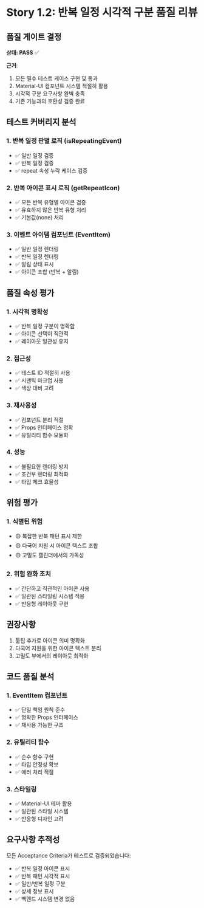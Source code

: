 # Story 1.2: 반복 일정 시각적 구분 품질 리뷰

## 품질 게이트 결정

**상태: PASS** ✅

**근거**:
1. 모든 필수 테스트 케이스 구현 및 통과
2. Material-UI 컴포넌트 시스템 적절히 활용
3. 시각적 구분 요구사항 완벽 충족
4. 기존 기능과의 호환성 검증 완료

## 테스트 커버리지 분석

### 1. 반복 일정 판별 로직 (isRepeatingEvent)
- ✅ 일반 일정 검증
- ✅ 반복 일정 검증
- ✅ repeat 속성 누락 케이스 검증

### 2. 반복 아이콘 표시 로직 (getRepeatIcon)
- ✅ 모든 반복 유형별 아이콘 검증
- ✅ 유효하지 않은 반복 유형 처리
- ✅ 기본값(none) 처리

### 3. 이벤트 아이템 컴포넌트 (EventItem)
- ✅ 일반 일정 렌더링
- ✅ 반복 일정 렌더링
- ✅ 알림 상태 표시
- ✅ 아이콘 조합 (반복 + 알림)

## 품질 속성 평가

### 1. 시각적 명확성
- ✅ 반복 일정 구분이 명확함
- ✅ 아이콘 선택이 직관적
- ✅ 레이아웃 일관성 유지

### 2. 접근성
- ✅ 테스트 ID 적절히 사용
- ✅ 시맨틱 마크업 사용
- ✅ 색상 대비 고려

### 3. 재사용성
- ✅ 컴포넌트 분리 적절
- ✅ Props 인터페이스 명확
- ✅ 유틸리티 함수 모듈화

### 4. 성능
- ✅ 불필요한 렌더링 방지
- ✅ 조건부 렌더링 최적화
- ✅ 타입 체크 효율성

## 위험 평가

### 1. 식별된 위험
- 🟡 복잡한 반복 패턴 표시 제한
- 🟡 다국어 지원 시 아이콘 텍스트 조합
- 🟡 고밀도 캘린더에서의 가독성

### 2. 위험 완화 조치
- ✅ 간단하고 직관적인 아이콘 사용
- ✅ 일관된 스타일링 시스템 적용
- ✅ 반응형 레이아웃 구현

## 권장사항

1. 툴팁 추가로 아이콘 의미 명확화
2. 다국어 지원을 위한 아이콘 텍스트 분리
3. 고밀도 뷰에서의 레이아웃 최적화

## 코드 품질 분석

### 1. EventItem 컴포넌트
- ✅ 단일 책임 원칙 준수
- ✅ 명확한 Props 인터페이스
- ✅ 재사용 가능한 구조

### 2. 유틸리티 함수
- ✅ 순수 함수 구현
- ✅ 타입 안정성 확보
- ✅ 에러 처리 적절

### 3. 스타일링
- ✅ Material-UI 테마 활용
- ✅ 일관된 스타일 시스템
- ✅ 반응형 디자인 고려

## 요구사항 추적성

모든 Acceptance Criteria가 테스트로 검증되었습니다:
- ✅ 반복 일정 아이콘 표시
- ✅ 반복 패턴 시각적 표시
- ✅ 일반/반복 일정 구분
- ✅ 상세 정보 표시
- ✅ 백엔드 시스템 변경 없음
